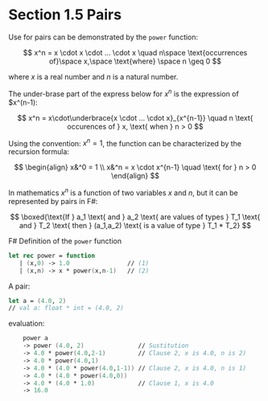 ﻿# Section 1.5 Pairs

Use for pairs can be demonstrated by the `power` function:

$$
x^n = x \cdot x \cdot ... \cdot x \quad n\space \text{occurrences of}\space x,\space \text{where} \space n \geq 0
$$

where $x$ is a real number and $n$ is a natural number.

The under-brase part of the express below for $x^n$ is the expression of $x^(n-1):

$$
x^n = x\cdot\underbrace{x \cdot ... \cdot x}_{x^{n-1}} \quad n \text{ occurences of } x, \text{ when } n > 0
$$

Using the convention: $x^n=1$, the function can be characterized by the recursion formula:

$$
\begin{align}
x&^0 = 1 \\
x&^n = x \cdot x^{n-1} \quad \text{ for } n > 0
\end{align}
$$

In mathematics $x^n$ is a function of two variables $x$ and $n$, but it can be represented by pairs in F#:

$$
\boxed{\text{If } a_1 \text{ and } a_2 \text{ are values of types } T_1 \text{ and } T_2 \text{ then } (a_1,a_2) \text{ is a value of type } T_1 * T_2}
$$

F# Definition of the `power` function

```fsharp
let rec power = function
   | (x,0) -> 1.0                // (1)
   | (x,n) -> x * power(x,n-1)   // (2)
```

A pair:

```fsharp
let a = (4.0, 2)
// val a: float * int = (4.0, 2)
```

evaluation:

```fsharp
    power a
    -> power (4.0, 2)               // Sustitution
    -> 4.0 * power(4.0,2-1)         // Clause 2, x is 4.0, n is 2)
    -> 4.0 * power(4.0,1)
    -> 4.0 * (4.0 * power(4.0,1-1)) // Clause 2, x is 4.0, n is 1)
    -> 4.0 * (4.0 * power(4.0,0))
    -> 4.0 * (4.0 * 1.0)            // Clause 1, x is 4.0
    -> 16.0
```
